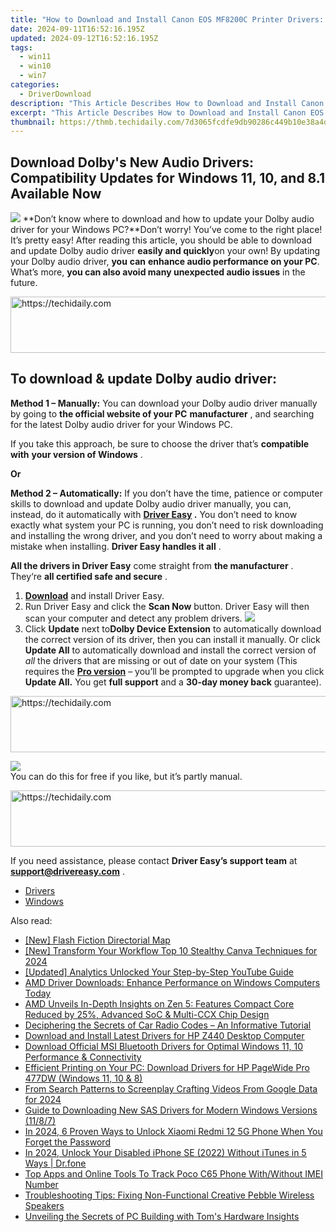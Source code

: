 ```yaml
---
title: "How to Download and Install Canon EOS MF8200C Printer Drivers: Windows Compatibility Guide"
date: 2024-09-11T16:52:16.195Z
updated: 2024-09-12T16:52:16.195Z
tags:
  - win11
  - win10
  - win7
categories:
  - DriverDownload
description: "This Article Describes How to Download and Install Canon EOS MF8200C Printer Drivers: Windows Compatibility Guide"
excerpt: "This Article Describes How to Download and Install Canon EOS MF8200C Printer Drivers: Windows Compatibility Guide"
thumbnail: https://thmb.techidaily.com/7d3065fcdfe9db90286c449b10e38a4d31d450abe5e96470a22889b0c2259f96.jpg
---
```


## Download Dolby's New Audio Drivers: Compatibility Updates for Windows 11, 10, and 8.1 Available Now

![](https://images.drivereasy.com/wp-content/uploads/2019/01/snap000424-300x186.png)   **Don’t know where to download and how to update your Dolby audio driver for your Windows PC?**Don’t worry! You’ve come to the right place! It’s pretty easy! After reading this article, you should be able to download and update Dolby audio driver **easily and quickly**on your own! By updating your Dolby audio driver, **you**  **can**  **enhance audio performance on your PC**. What’s more, **you can also avoid many unexpected audio issues**  in the future.

<!-- affiliate ads begin -->
<a href="https://appsumo.8odi.net/c/5597632/2130887/7443" target="_top" id="2130887">
  <img src="//a.impactradius-go.com/display-ad/7443-2130887" border="0" alt="https://techidaily.com" width="728" height="90"/>
</a>
<img height="0" width="0" src="https://appsumo.8odi.net/i/5597632/2130887/7443" style="position:absolute;visibility:hidden;" border="0" />
<!-- affiliate ads end -->

## **To download & update Dolby audio driver:**

**Method 1 – Manually:**  You can download your Dolby audio driver manually by going to **the official website of your PC** **manufacturer**  , and searching for the latest Dolby audio driver for your Windows PC.

 If you take this approach, be sure to choose the driver that’s **compatible with** **your version of Windows** .

**Or**

**Method 2 – Automatically:**   If you don’t have the time, patience or computer skills to download and update Dolby audio driver manually, you can, instead, do it automatically with **[Driver Easy](https://tools.techidaily.com/drivereasy/download/) .**  You don’t need to know exactly what system your PC is running, you don’t need to risk downloading and installing the wrong driver, and you don’t need to worry about making a mistake when installing. **Driver Easy handles it all** .

**All the drivers in Driver Easy** come straight from **the manufacturer** . They‘re **all certified safe and secure** .

1. **[Download](https://tools.techidaily.com/drivereasy/download/)**  and install Driver Easy.
2. Run Driver Easy and click the **Scan Now**  button. Driver Easy will then scan your computer and detect any problem drivers. ![](https://images.drivereasy.com/wp-content/uploads/2019/01/snap000425.png)
3. Click **Update**  next to**Dolby Device Extension** to automatically download the correct version of its driver, then you can install it manually. Or click **Update All**  to automatically download and install the correct version of _all_  the drivers that are missing or out of date on your system (This requires the **[Pro version](https://tools.techidaily.com/drivereasy/download/)**  – you’ll be prompted to upgrade when you click **Update All.** You get **full support**  and a **30-day money back**  guarantee).  

<!-- affiliate ads begin -->
<a href="https://appsumo.8odi.net/c/5597632/2130870/7443" target="_top" id="2130870">
  <img src="//a.impactradius-go.com/display-ad/7443-2130870" border="0" alt="https://techidaily.com" width="728" height="90"/>
</a>
<img height="0" width="0" src="https://appsumo.8odi.net/i/5597632/2130870/7443" style="position:absolute;visibility:hidden;" border="0" />
<!-- affiliate ads end -->

![](https://images.drivereasy.com/wp-content/uploads/2019/01/snap000426.png)  
 You can do this for free if you like, but it’s partly manual.  

<!-- affiliate ads begin -->
<a href="https://appsumo.8odi.net/c/5597632/2137413/7443" target="_top" id="2137413">
  <img src="//a.impactradius-go.com/display-ad/7443-2137413" border="0" alt="https://techidaily.com" width="728" height="90"/>
</a>
<img height="0" width="0" src="https://appsumo.8odi.net/i/5597632/2137413/7443" style="position:absolute;visibility:hidden;" border="0" />
<!-- affiliate ads end -->

 If you need assistance, please contact **Driver Easy’s support team** at [**support@drivereasy.com**](https://tools.techidaily.com/drivereasy/download/) .

* [Drivers](https://tools.techidaily.com/drivereasy/download/)
* [Windows](https://tools.techidaily.com/drivereasy/download/)

<ins class="adsbygoogle"
     style="display:block"
     data-ad-format="autorelaxed"
     data-ad-client="ca-pub-7571918770474297"
     data-ad-slot="1223367746"></ins>

<ins class="adsbygoogle"
     style="display:block"
     data-ad-client="ca-pub-7571918770474297"
     data-ad-slot="8358498916"
     data-ad-format="auto"
     data-full-width-responsive="true"></ins>

<span class="atpl-alsoreadstyle">Also read:</span>
<div><ul>
<li><a href="https://some-techniques.techidaily.com/new-flash-fiction-directorial-map/"><u>[New] Flash Fiction Directorial Map</u></a></li>
<li><a href="https://article-files.techidaily.com/new-transform-your-workflow-top-10-stealthy-canva-techniques-for-2024/"><u>[New] Transform Your Workflow Top 10 Stealthy Canva Techniques for 2024</u></a></li>
<li><a href="https://youtube-zero.techidaily.com/ed-analytics-unlocked-your-step-by-step-youtube-guide/"><u>[Updated] Analytics Unlocked Your Step-by-Step YouTube Guide</u></a></li>
<li><a href="https://hardware-updates.techidaily.com/amd-driver-downloads-enhance-performance-on-windows-computers-today/"><u>AMD Driver Downloads: Enhance Performance on Windows Computers Today</u></a></li>
<li><a href="https://hardware-updates.techidaily.com/amd-unveils-in-depth-insights-on-zen-5-features-compact-core-reduced-by-25-advanced-soc-and-multi-ccx-chip-design/"><u>AMD Unveils In-Depth Insights on Zen 5: Features Compact Core Reduced by 25%, Advanced SoC & Multi-CCX Chip Design</u></a></li>
<li><a href="https://tech-recovery.techidaily.com/deciphering-the-secrets-of-car-radio-codes-an-informative-tutorial/"><u>Deciphering the Secrets of Car Radio Codes – An Informative Tutorial</u></a></li>
<li><a href="https://hardware-updates.techidaily.com/download-and-install-latest-drivers-for-hp-z440-desktop-computer/"><u>Download and Install Latest Drivers for HP Z440 Desktop Computer</u></a></li>
<li><a href="https://hardware-updates.techidaily.com/download-official-msi-bluetooth-drivers-for-optimal-windows-11-10-performance-and-connectivity/"><u>Download Official MSI Bluetooth Drivers for Optimal Windows 11, 10 Performance & Connectivity</u></a></li>
<li><a href="https://hardware-updates.techidaily.com/efficient-printing-on-your-pc-download-drivers-for-hp-pagewide-pro-477dw-windows-11-10-and-8/"><u>Efficient Printing on Your PC: Download Drivers for HP PageWide Pro 477DW (Windows 11, 10 & 8)</u></a></li>
<li><a href="https://youtube-web.techidaily.com/search-patterns-to-screenplay-crafting-videos-from-google-data-for-2024/"><u>From Search Patterns to Screenplay Crafting Videos From Google Data for 2024</u></a></li>
<li><a href="https://hardware-updates.techidaily.com/guide-to-downloading-new-sas-drivers-for-modern-windows-versions-1187/"><u>Guide to Downloading New SAS Drivers for Modern Windows Versions (11/8/7)</u></a></li>
<li><a href="https://unlock-android.techidaily.com/in-2024-6-proven-ways-to-unlock-xiaomi-redmi-12-5g-phone-when-you-forget-the-password-by-drfone-android/"><u>In 2024, 6 Proven Ways to Unlock Xiaomi Redmi 12 5G Phone When You Forget the Password</u></a></li>
<li><a href="https://iphone-unlock.techidaily.com/in-2024-unlock-your-disabled-iphone-se-2022-without-itunes-in-5-ways-drfone-by-drfone-ios/"><u>In 2024, Unlock Your Disabled iPhone SE (2022) Without iTunes in 5 Ways | Dr.fone</u></a></li>
<li><a href="https://easy-unlock-android.techidaily.com/top-apps-and-online-tools-to-track-poco-c65-phone-withwithout-imei-number-by-drfone-android/"><u>Top Apps and Online Tools To Track Poco C65 Phone With/Without IMEI Number</u></a></li>
<li><a href="https://sound-issues.techidaily.com/troubleshooting-tips-fixing-non-functional-creative-pebble-wireless-speakers/"><u>Troubleshooting Tips: Fixing Non-Functional Creative Pebble Wireless Speakers</u></a></li>
<li><a href="https://hardware-updates.techidaily.com/unveiling-the-secrets-of-pc-building-with-toms-hardware-insights/"><u>Unveiling the Secrets of PC Building with Tom's Hardware Insights</u></a></li>
</ul></div>

